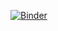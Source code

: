[![Binder](https://binder.pangeo.io/badge_logo.svg)](https://binder.pangeo.io/v2/gh/ngs-docs/2022-ggg-201b-variant-calling/stable?urlpath=rstudio)
